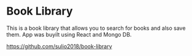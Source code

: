 # Book Library

This is a book library that allows you to search for books and also save them. App was buyilt using React and Mongo DB.

https://github.com/sulio2018/book-library
